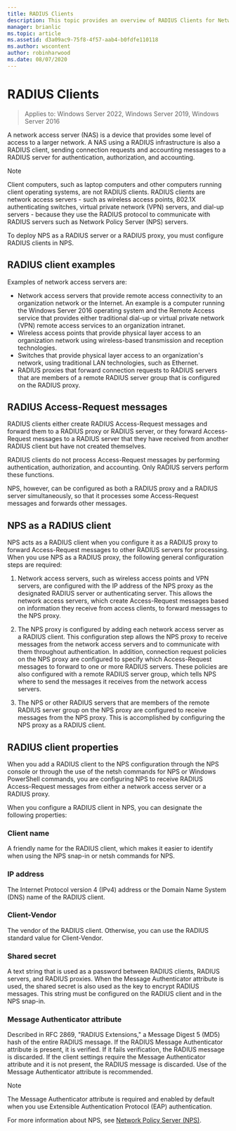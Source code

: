 ```yaml
---
title: RADIUS Clients
description: This topic provides an overview of RADIUS Clients for Network Policy Server in Windows Server 2016.
manager: brianlic
ms.topic: article
ms.assetid: d3a09ac9-75f8-4f57-aab4-b0fdfe110118
ms.author: wscontent
author: robinharwood
ms.date: 08/07/2020
---
```


# RADIUS Clients

>Applies to: Windows Server 2022, Windows Server 2019, Windows Server 2016

A network access server \(NAS\) is a device that provides some level of access to a larger network. A NAS using a RADIUS infrastructure is also a RADIUS client, sending connection requests and accounting messages to a RADIUS server for authentication, authorization, and accounting.

>[!NOTE]
>Client computers, such as laptop computers and other computers running client operating systems, are not RADIUS clients. RADIUS clients are network access servers - such as wireless access points, 802.1X authenticating switches, virtual private network \(VPN\) servers, and dial-up servers - because they use the RADIUS protocol to communicate with RADIUS servers such as Network Policy Server \(NPS\) servers.

To deploy NPS as a RADIUS server or a RADIUS proxy, you must configure RADIUS clients in NPS.

## RADIUS client examples

Examples of network access servers are:

- Network access servers that provide remote access connectivity to an organization network or the Internet. An example is a computer running the Windows Server 2016 operating system and the  Remote Access service that provides either traditional dial-up or virtual private network (VPN) remote access services to an organization intranet.
- Wireless access points that provide physical layer access to an organization network using wireless-based transmission and reception technologies.
- Switches that provide physical layer access to an organization's network, using traditional LAN technologies, such as Ethernet.
- RADIUS proxies that forward connection requests to RADIUS servers that are members of a remote RADIUS server group that is configured on the RADIUS proxy.

## RADIUS Access-Request messages

RADIUS clients either create RADIUS Access-Request messages and forward them to a RADIUS proxy or RADIUS server, or they forward Access-Request messages to a RADIUS server that they have received from another RADIUS client but have not created themselves.

RADIUS clients do not process Access-Request messages by performing authentication, authorization, and accounting. Only RADIUS servers perform these functions.

NPS, however, can be configured as both a RADIUS proxy and a RADIUS server simultaneously, so that it processes some Access-Request messages and forwards other messages.

## NPS as a RADIUS client

NPS acts as a RADIUS client when you configure it as a RADIUS proxy to forward Access-Request messages to other RADIUS servers for processing. When you use NPS as a RADIUS proxy, the following general configuration steps are required:

1. Network access servers, such as wireless access points and VPN servers, are configured with the IP address of the NPS proxy as the designated RADIUS server or authenticating server. This allows the network access servers, which create Access-Request messages based on information they receive from access clients, to forward messages to the NPS proxy.

2. The NPS proxy is configured by adding each network access server as a RADIUS client. This configuration step allows the NPS proxy to receive messages from the network access servers and to communicate with them throughout authentication. In addition, connection request policies on the NPS proxy are configured to specify which Access-Request messages to forward to one or more RADIUS servers. These policies are also configured with a remote RADIUS server group, which tells NPS where to send the messages it receives from the network access servers.

3. The NPS or other RADIUS servers that are members of the remote RADIUS server group on the NPS proxy are configured to receive messages from the NPS proxy. This is accomplished by configuring the NPS proxy as a RADIUS client.

## RADIUS client properties

When you add a RADIUS client to the NPS configuration through the NPS console or through the use of the netsh commands for NPS or Windows PowerShell commands, you are configuring NPS to receive RADIUS Access-Request messages from either a network access server or a RADIUS proxy.

When you configure a RADIUS client in NPS, you can designate the following properties:

### Client name

 A friendly name for the RADIUS client, which makes it easier to identify when using the NPS snap-in or netsh commands for NPS.

### IP address

The Internet Protocol version 4 \(IPv4\) address or the Domain Name System \(DNS\) name of the RADIUS client.

### Client-Vendor

The vendor of the RADIUS client. Otherwise, you can use the RADIUS standard value for Client-Vendor.

### Shared secret

A text string that is used as a password between RADIUS clients, RADIUS servers, and RADIUS proxies. When the Message Authenticator attribute is used, the shared secret is also used as the key to encrypt RADIUS messages. This string must be configured on the RADIUS client and in the NPS snap-in.

### Message Authenticator attribute

Described in RFC 2869, "RADIUS Extensions," a Message Digest 5 \(MD5\) hash of the entire RADIUS message. If the RADIUS Message Authenticator attribute is present, it is verified. If it fails verification, the RADIUS message is discarded. If the client settings require the Message Authenticator attribute and it is not present, the RADIUS message is discarded. Use of the Message Authenticator attribute is recommended.

>[!NOTE]
>The Message Authenticator attribute is required and enabled by default when you use Extensible Authentication Protocol \(EAP\) authentication.

For more information about NPS, see [Network Policy Server (NPS)](nps-top.md).


